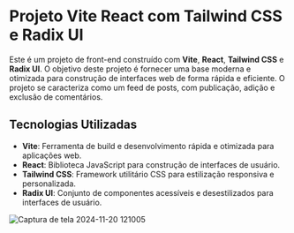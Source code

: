 # Projeto Vite React com Tailwind CSS e Radix UI

Este é um projeto de front-end construído com **Vite**, **React**, **Tailwind CSS** e **Radix UI**. O objetivo deste projeto é fornecer uma base moderna e otimizada para construção de interfaces web de forma rápida e eficiente.
O projeto se caracteriza como um feed de posts, com publicação, adição e exclusão de comentários. 

## Tecnologias Utilizadas

- **Vite**: Ferramenta de build e desenvolvimento rápida e otimizada para aplicações web.
- **React**: Biblioteca JavaScript para construção de interfaces de usuário.
- **Tailwind CSS**: Framework utilitário CSS para estilização responsiva e personalizada.
- **Radix UI**: Conjunto de componentes acessíveis e desestilizados para interfaces de usuário.

![Captura de tela 2024-11-20 121005](https://github.com/user-attachments/assets/4423fd84-f71b-4b7f-83f6-d23f2a66b666)
